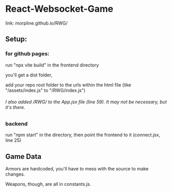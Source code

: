 # React-Websocket-Game

link: morpline.github.io/RWG/

## Setup:

### for github pages:

run "npx vite build" in the frontend directory

you'll get a dist folder,

add your repo root folder to the urls within the html file
(like "/assets/index.js" to "/RWG/index.js")

###### I also added /RWG/ to the App.jsx file (line 59). It may not be necessary, but it's there. 

### backend

run "npm start" in the directory, then point the frontend to it (connect.jsx, line 25)

## Game Data

Armors are hardcoded, you'll have to mess with the source to make changes.

Weapons, though, are all in constants.js.